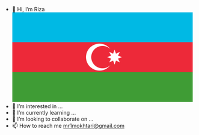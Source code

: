 - 👋 Hi, I’m Riza <img src="https://raw.githubusercontent.com/hampusborgos/country-flags/ba2cf4101bf029d2ada26da2f95121de74581a4d/svg/az.svg">
- 👀 I’m interested in ...
- 🌱 I’m currently learning ...
- 💞️ I’m looking to collaborate on ...
- 📫 How to reach me mr1mokhtari@gmail.com

<!---
mr1mokhtari/mr1mokhtari is a ✨ special ✨ repository because its `README.md` (this file) appears on your GitHub profile.
You can click the Preview link to take a look at your changes.
--->
